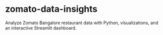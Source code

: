 # zomato-data-insights
Analyze Zomato Bangalore restaurant data with Python, visualizations, and an interactive Streamlit dashboard.
